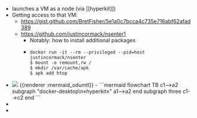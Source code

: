 - launches a VM as a node (via [[hyperkit]])
- Getting access to that VM:
	- https://gist.github.com/BretFisher/5e1a0c7bcca4c735e716abf62afad389
	- https://github.com/justincormack/nsenter1
		- Notably: how to install additional packages
		- ```console
		  docker run -it --rm --privileged --pid=host justincormack/nsenter
		  $ mount -o remount,rw /
		  $ mkdir /var/cache/apk
		  $ apk add htop
		  ```
- <img src="http://localhost:3000/img/ICBmbG93Y2hhcnQgVEIKICAgIGMxLS0-YTIKICAgIHN1YmdyYXBoICJkb2NrZXItZGVza3RvcFxuwqtoeXBlcmtpdMK7IgogICAgYTEtLT5hMgogICAgZW5kCiAgICBzdWJncmFwaCB0aHJlZQogICAgYzEtLT5jMgogICAgZW5kCg" />
  {{renderer :mermaid_odumtl}}
	- ```mermaid 
	  flowchart TB
	      c1-->a2
	      subgraph "docker-desktop\n«hyperkit»"
	      a1-->a2
	      end
	      subgraph three
	      c1-->c2
	      end
	  ```
-
-